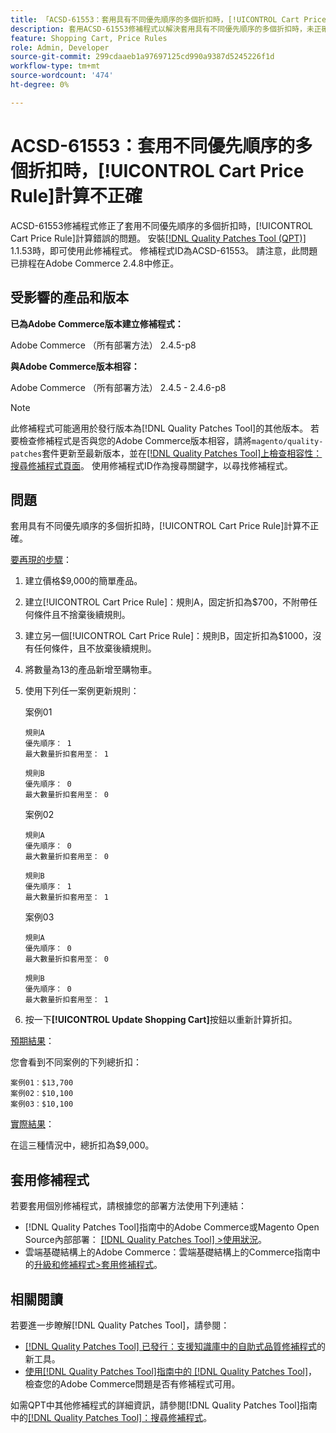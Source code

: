 ```yaml
---
title: 「ACSD-61553：套用具有不同優先順序的多個折扣時，[!UICONTROL Cart Price Rule]計算不正確」
description: 套用ACSD-61553修補程式以解決套用具有不同優先順序的多個折扣時，未正確計算[!UICONTROL Cart Price Rule]的Adobe Commerce問題。
feature: Shopping Cart, Price Rules
role: Admin, Developer
source-git-commit: 299cdaaeb1a97697125cd990a9387d5245226f1d
workflow-type: tm+mt
source-wordcount: '474'
ht-degree: 0%

---
```


# ACSD-61553：套用不同優先順序的多個折扣時，[!UICONTROL Cart Price Rule]計算不正確

ACSD-61553修補程式修正了套用不同優先順序的多個折扣時，[!UICONTROL Cart Price Rule]計算錯誤的問題。 安裝[[!DNL Quality Patches Tool (QPT)]](https://experienceleague.adobe.com/en/docs/commerce-knowledge-base/kb/announcements/commerce-announcements/magento-quality-patches-released-new-tool-to-self-serve-quality-patches) 1.1.53時，即可使用此修補程式。 修補程式ID為ACSD-61553。 請注意，此問題已排程在Adobe Commerce 2.4.8中修正。

## 受影響的產品和版本

**已為Adobe Commerce版本建立修補程式：**

Adobe Commerce （所有部署方法） 2.4.5-p8

**與Adobe Commerce版本相容：**

Adobe Commerce （所有部署方法） 2.4.5 - 2.4.6-p8

>[!NOTE]
>
>此修補程式可能適用於發行版本為[!DNL Quality Patches Tool]的其他版本。 若要檢查修補程式是否與您的Adobe Commerce版本相容，請將`magento/quality-patches`套件更新至最新版本，並在[[!DNL Quality Patches Tool]上檢查相容性：搜尋修補程式頁面](https://experienceleague.adobe.com/tools/commerce-quality-patches/index.html)。 使用修補程式ID作為搜尋關鍵字，以尋找修補程式。

## 問題

套用具有不同優先順序的多個折扣時，[!UICONTROL Cart Price Rule]計算不正確。

<u>要再現的步驟</u>：

1. 建立價格$9,000的簡單產品。
1. 建立[!UICONTROL Cart Price Rule]：規則A，固定折扣為$700，不附帶任何條件且不捨棄後續規則。
1. 建立另一個[!UICONTROL Cart Price Rule]：規則B，固定折扣為$1000，沒有任何條件，且不放棄後續規則。
1. 將數量為13的產品新增至購物車。
1. 使用下列任一案例更新規則：

   案例01

       規則A
       優先順序： 1
       最大數量折扣套用至： 1
       
       規則B
       優先順序： 0
       最大數量折扣套用至： 0
   
   案例02

       規則A
       優先順序： 0
       最大數量折扣套用至： 0
       
       規則B
       優先順序： 1
       最大數量折扣套用至： 1
   
   案例03

       規則A
       優先順序： 0
       最大數量折扣套用至： 0
       
       規則B
       優先順序： 0
       最大數量折扣套用至： 1
   
1. 按一下&#x200B;**[!UICONTROL Update Shopping Cart]**&#x200B;按鈕以重新計算折扣。

<u>預期結果</u>：

您會看到不同案例的下列總折扣：

    案例01：$13,700
    案例02：$10,100
    案例03：$10,100

<u>實際結果</u>：

在這三種情況中，總折扣為$9,000。

## 套用修補程式

若要套用個別修補程式，請根據您的部署方法使用下列連結：

* [!DNL Quality Patches Tool]指南中的Adobe Commerce或Magento Open Source內部部署： [[!DNL Quality Patches Tool] >使用狀況](/help/tools/quality-patches-tool/usage.md)。
* 雲端基礎結構上的Adobe Commerce：雲端基礎結構上的Commerce指南中的[升級和修補程式>套用修補程式](https://experienceleague.adobe.com/docs/commerce-cloud-service/user-guide/develop/upgrade/apply-patches.html)。

## 相關閱讀

若要進一步瞭解[!DNL Quality Patches Tool]，請參閱：

* [[!DNL Quality Patches Tool] 已發行：支援知識庫中的自助式品質修補程式](https://experienceleague.adobe.com/en/docs/commerce-knowledge-base/kb/announcements/commerce-announcements/magento-quality-patches-released-new-tool-to-self-serve-quality-patches)的新工具。
* [使用[!DNL Quality Patches Tool]指南中的 [!DNL Quality Patches Tool]](/help/tools/quality-patches-tool/patches-available-in-qpt/check-patch-for-magento-issue-with-magento-quality-patches.md)，檢查您的Adobe Commerce問題是否有修補程式可用。

如需QPT中其他修補程式的詳細資訊，請參閱[!DNL Quality Patches Tool]指南中的[[!DNL Quality Patches Tool]：搜尋修補程式](https://experienceleague.adobe.com/tools/commerce-quality-patches/index.html)。

